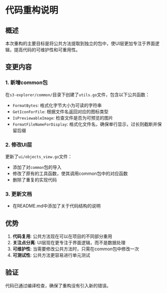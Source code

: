 # 代码重构说明

## 概述
本次重构的主要目标是将公共方法提取到独立的包中，使UI层更加专注于界面逻辑，提高代码的可维护性和可重用性。

## 变更内容

### 1. 新增common包
在`s3-explorer/common/`目录下创建了`utils.go`文件，包含以下公共函数：
- `FormatBytes`: 格式化字节大小为可读的字符串
- `GetIconForFile`: 根据文件名返回对应的图标类型
- `IsPreviewableImage`: 检查文件是否为可预览的图片
- `FormatFileNameForDisplay`: 格式化文件名，确保单行显示，过长则截断并保留后缀

### 2. 修改UI层
更新了`ui/objects_view.go`文件：
- 添加了对`common`包的导入
- 修改了原有的工具函数，使其调用common包中的对应函数
- 删除了重复的实现代码

### 3. 更新文档
- 在README.md中添加了关于代码结构的说明

## 优势
1. **代码复用**: 公共方法现在可以在项目的不同部分重用
2. **关注点分离**: UI层现在更专注于界面逻辑，而不是数据处理
3. **可维护性**: 当需要修改公共方法时，只需在common包中修改一次
4. **可测试性**: 公共方法更容易进行单元测试

## 验证
代码已通过编译检查，确保了重构没有引入新的错误。